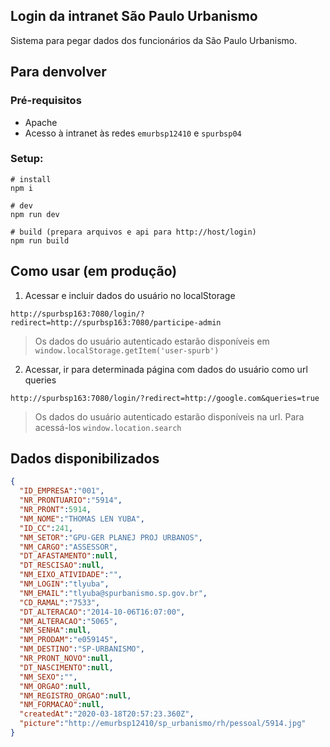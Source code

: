 ## Login da intranet São Paulo Urbanismo
Sistema para pegar dados dos funcionários da São Paulo Urbanismo.

## Para denvolver

### Pré-requisitos
 * Apache
 * Acesso à intranet às redes `emurbsp12410` e `spurbsp04`

### Setup:
```
# install
npm i

# dev
npm run dev

# build (prepara arquivos e api para http://host/login)
npm run build
```

## Como usar (em produção)
1. Acessar e incluir dados do usuário no localStorage
```
http://spurbsp163:7080/login/?redirect=http://spurbsp163:7080/participe-admin

```
> Os dados do usuário autenticado estarão disponíveis em `window.localStorage.getItem('user-spurb')`

2. Acessar, ir para determinada página com dados do usuário como url queries
```
http://spurbsp163:7080/login/?redirect=http://google.com&queries=true

```
> Os dados do usuário autenticado estarão disponíveis na url. Para acessá-los `window.location.search`

## Dados disponibilizados
```json
{
  "ID_EMPRESA":"001",
  "NR_PRONTUARIO":"5914",
  "NR_PRONT":5914,
  "NM_NOME":"THOMAS LEN YUBA",
  "ID_CC":241,
  "NM_SETOR":"GPU-GER PLANEJ PROJ URBANOS",
  "NM_CARGO":"ASSESSOR",
  "DT_AFASTAMENTO":null,
  "DT_RESCISAO":null,
  "NM_EIXO_ATIVIDADE":"",
  "NM_LOGIN":"tlyuba",
  "NM_EMAIL":"tlyuba@spurbanismo.sp.gov.br",
  "CD_RAMAL":"7533",
  "DT_ALTERACAO":"2014-10-06T16:07:00",
  "NM_ALTERACAO":"5065",
  "NM_SENHA":null,
  "NM_PRODAM":"e059145",
  "NM_DESTINO":"SP-URBANISMO",
  "NR_PRONT_NOVO":null,
  "DT_NASCIMENTO":null,
  "NM_SEXO":"",
  "NM_ORGAO":null,
  "NM_REGISTRO_ORGAO":null,
  "NM_FORMACAO":null,
  "createdAt":"2020-03-18T20:57:23.360Z",
  "picture":"http://emurbsp12410/sp_urbanismo/rh/pessoal/5914.jpg"
}
```
